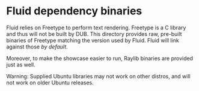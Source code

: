 # Fluid dependency binaries

Fluid relies on Freetype to perform text rendering. Freetype is a C library and thus will not be built by DUB. This
directory provides raw, pre-built binaries of Freetype matching the version used by Fluid. Fluid will link against those
*by default*.

Moreover, to make the showcase easier to run, Raylib binaries are provided just as well.

Warning: Supplied Ubuntu libraries may not work on other distros, and will not work on older Ubuntu releases.
